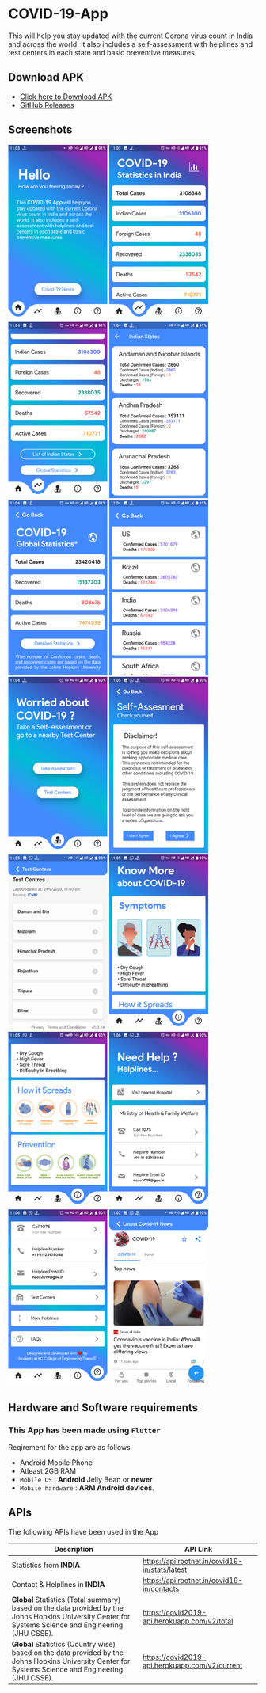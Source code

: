 # COVID-19-App

This will help you stay updated with the current Corona virus count in India and across the world. It also includes a self-assessment with helplines and test centers in each state and basic preventive measures

## Download APK
* [Click here to Download APK](https://github.com/SahilPulikal/Covid-19-App/releases/download/v1/Kc.covid.app.apk)
* [GitHub Releases](https://github.com/SahilPulikal/Covid-19-App/releases)

## Screenshots

<p float="center">
  <img src="screenshots/Screen%20(1).png" width="200" /> 
  <img src="screenshots/Screen%20(2).png" width="200" /> 
  <img src="screenshots/Screen%20(3).png" width="200" /> 
  <img src="screenshots/Screen%20(4).png" width="200" /> 
  <img src="screenshots/Screen%20(5).png" width="200" />
  <img src="screenshots/Screen%20(6).png" width="200" /> 
  <img src="screenshots/Screen%20(7).png" width="200" /> 
  <img src="screenshots/Screen%20(8).png" width="200" /> 
  <img src="screenshots/Screen%20(9).png" width="200" /> 
  <img src="screenshots/Screen%20(10).png" width="200" />
  <img src="screenshots/Screen%20(11).png" width="200" /> 
  <img src="screenshots/Screen%20(12).png" width="200" /> 
  <img src="screenshots/Screen%20(13).png" width="200" /> 
  <img src="screenshots/Screen%20(14).png" width="200" /> 

</p>

## Hardware and Software requirements

### This App has been made using `Flutter`

Reqirement for the app are as follows

* Android Mobile Phone
* Atleast 2GB RAM
* `Mobile OS` : **Android** Jelly Bean or **newer**
* `Mobile hardware` : **ARM Android devices**.

<!--
## Process Flow and Data Flow Diagram

![FlowDiagram](https://github.com/SahilPulikal/COVID-19-App/blob/master/myMockups/flowdiagram.png)
-->

## APIs

The following APIs have been used in the App

|Description|API Link|
|---|---|
|Statistics from **INDIA**|https://api.rootnet.in/covid19-in/stats/latest|
|Contact & Helplines in **INDIA**|https://api.rootnet.in/covid19-in/contacts|
|**Global** Statistics (Total summary) based on the data provided by the Johns Hopkins University Center for Systems Science and Engineering (JHU CSSE).|https://covid2019-api.herokuapp.com/v2/total|
|**Global** Statistics (Country wise) based on the data provided by the Johns Hopkins University Center for Systems Science and Engineering (JHU CSSE).|https://covid2019-api.herokuapp.com/v2/current|

